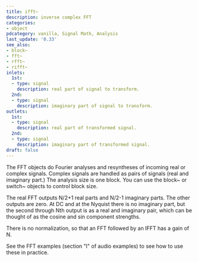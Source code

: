 ```yaml
---
title: ifft~
description: inverse complex FFT
categories:
- object
pdcategory: vanilla, Signal Math, Analysis
last_update: '0.33'
see_also:
- block~
- fft~
- rfft~
- rifft~
inlets:
  1st:
  - type: signal
    description: real part of signal to transform.
  2nd:
  - type: signal
    description: imaginary part of signal to transform.
outlets:
  1st:
  - type: signal
    description: real part of transformed signal.
  2nd:
  - type: signal
    description: imaginary part of transformed signal.
draft: false
---
```

The FFT objects do Fourier analyses and resyntheses of incoming real or complex signals. Complex signals are handled as pairs of signals (real and imaginary part.) The analysis size is one block. You can use the block~ or switch~ objects to control block size.

The real FFT outputs N/2+1 real parts and N/2-1 imaginary parts. The other outputs are zero. At DC and at the Nyquist there is no imaginary part, but the second through Nth output is as a real and imaginary pair, which can be thought of as the cosine and sin component strengths.

There is no normalization, so that an FFT followed by an IFFT has a gain of N.

See the FFT examples (section "I" of audio examples) to see how to use these in practice.
